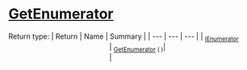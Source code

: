 # [GetEnumerator](./SequentialTransformPipeline-100663509.md)


Return type:
| Return | Name | Summary | 
| --- | --- | --- | 
| <sub>[IEnumerator](https://docs.microsoft.com/en-us/dotnet/api/System.Collections.IEnumerator)</sub><img width=200/>| <sub>[GetEnumerator](./SequentialTransformPipeline-100663509.md) (  )</sub>| <sub></sub><img width=200/>| <br>


